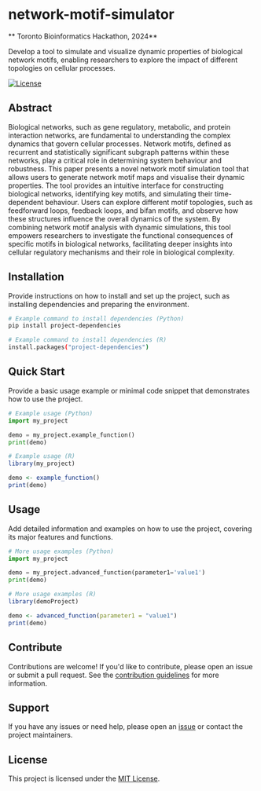 # network-motif-simulator

** Toronto Bioinformatics Hackathon, 2024**

Develop a tool to simulate and visualize dynamic properties of biological network motifs, enabling researchers to explore the impact of different topologies on cellular processes.

[![License](https://img.shields.io/badge/license-MIT-blue.svg)](LICENSE)

## Abstract

Biological networks, such as gene regulatory, metabolic, and protein interaction networks, are fundamental to understanding the complex dynamics that govern cellular processes. Network motifs, defined as recurrent and statistically significant subgraph patterns within these networks, play a critical role in determining system behaviour and robustness. This paper presents a novel network motif simulation tool that allows users to generate network motif maps and visualise their dynamic properties. The tool provides an intuitive interface for constructing biological networks, identifying key motifs, and simulating their time-dependent behaviour. Users can explore different motif topologies, such as feedforward loops, feedback loops, and bifan motifs, and observe how these structures influence the overall dynamics of the system. By combining network motif analysis with dynamic simulations, this tool empowers researchers to investigate the functional consequences of specific motifs in biological networks, facilitating deeper insights into cellular regulatory mechanisms and their role in biological complexity.

## Installation

Provide instructions on how to install and set up the project, such as installing dependencies and preparing the environment.

```bash
# Example command to install dependencies (Python)
pip install project-dependencies

# Example command to install dependencies (R)
install.packages("project-dependencies")
```

## Quick Start

Provide a basic usage example or minimal code snippet that demonstrates how to use the project.

```python
# Example usage (Python)
import my_project

demo = my_project.example_function()
print(demo)
```
```r
# Example usage (R)
library(my_project)

demo <- example_function()
print(demo)
```

## Usage

Add detailed information and examples on how to use the project, covering its major features and functions.

```python
# More usage examples (Python)
import my_project

demo = my_project.advanced_function(parameter1='value1')
print(demo)
```
```r
# More usage examples (R)
library(demoProject)

demo <- advanced_function(parameter1 = "value1")
print(demo)
```

## Contribute

Contributions are welcome! If you'd like to contribute, please open an issue or submit a pull request. See the [contribution guidelines](CONTRIBUTING.md) for more information.

## Support

If you have any issues or need help, please open an [issue](https://github.com/hackbio-ca/network-motif-simulator/issues) or contact the project maintainers.

## License

This project is licensed under the [MIT License](LICENSE).
